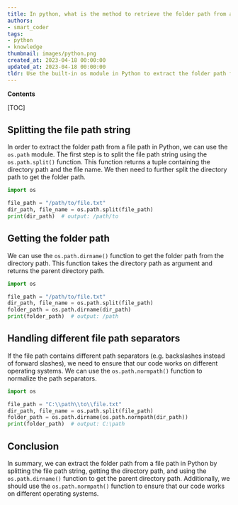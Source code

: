 ```yaml
---
title: In python, what is the method to retrieve the folder path from a file path?
authors:
- smart_coder
tags:
- python
- knowledge
thumbnail: images/python.png
created_at: 2023-04-18 00:00:00
updated_at: 2023-04-18 00:00:00
tldr: Use the built-in os module in Python to extract the folder path from a file path.
---
```


**Contents**

[TOC]

## Splitting the file path string
In order to extract the folder path from a file path in Python, we can use the `os.path` module. The first step is to split the file path string using the `os.path.split()` function. This function returns a tuple containing the directory path and the file name. We then need to further split the directory path to get the folder path.

```python
import os

file_path = "/path/to/file.txt"
dir_path, file_name = os.path.split(file_path)
print(dir_path)  # output: /path/to
```

## Getting the folder path
We can use the `os.path.dirname()` function to get the folder path from the directory path. This function takes the directory path as argument and returns the parent directory path.

```python
import os

file_path = "/path/to/file.txt"
dir_path, file_name = os.path.split(file_path)
folder_path = os.path.dirname(dir_path)
print(folder_path)  # output: /path
```

## Handling different file path separators
If the file path contains different path separators (e.g. backslashes instead of forward slashes), we need to ensure that our code works on different operating systems. We can use the `os.path.normpath()` function to normalize the path separators.

```python
import os

file_path = "C:\\path\\to\\file.txt"
dir_path, file_name = os.path.split(file_path)
folder_path = os.path.dirname(os.path.normpath(dir_path))
print(folder_path)  # output: C:\path
```

## Conclusion
In summary, we can extract the folder path from a file path in Python by splitting the file path string, getting the directory path, and using the `os.path.dirname()` function to get the parent directory path. Additionally, we should use the `os.path.normpath()` function to ensure that our code works on different operating systems.

